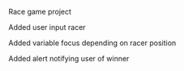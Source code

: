 Race game project

Added user input racer

Added variable focus depending on racer position

Added alert notifying user of winner
